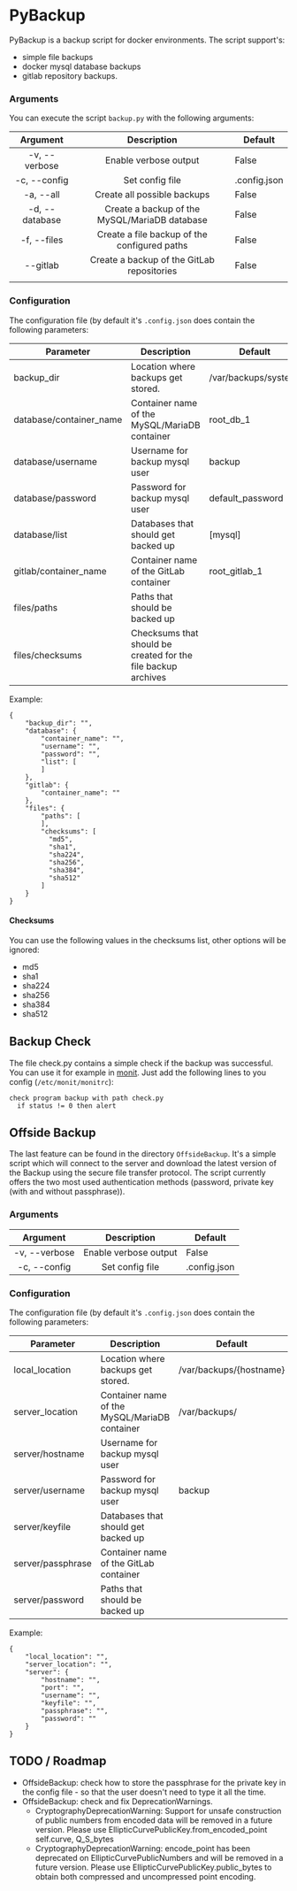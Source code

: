 # PyBackup

PyBackup is a backup script for docker environments.
The script support's:
* simple file backups
* docker mysql database backups 
* gitlab repository backups.


### Arguments
You can execute the script `backup.py` with the following arguments:

|    Argument    |                  Description                  | Default      |
|:--------------:|:---------------------------------------------:|--------------|
| -v, --verbose  | Enable verbose output                         | False        |
| -c, --config   | Set config file                               | .config.json |
| -a, --all      | Create all possible backups                   | False        |
| -d, --database | Create a backup of the MySQL/MariaDB database | False        |
| -f, --files    | Create a file backup of the configured paths  | False        |
| --gitlab       | Create a backup of the GitLab repositories    | False        |
|                |                                               |              ||

### Configuration
The configuration file (by default it's `.config.json` does contain the following parameters:

| Parameter               | Description                                                   | Default              |
|-------------------------|---------------------------------------------------------------|----------------------|
| backup_dir              | Location where backups get stored.                            | /var/backups/system/ |
| database/container_name | Container name of the MySQL/MariaDB container                 | root_db_1            |
| database/username       | Username for backup mysql user                                | backup               |
| database/password       | Password for backup mysql user                                | default_password     |
| database/list           | Databases that should get backed up                           | [mysql]              |
| gitlab/container_name   | Container name of the GitLab container                        | root_gitlab_1        |
| files/paths             | Paths that should be backed up                                |                      |
| files/checksums         | Checksums that should be created for the file backup archives |                      ||

Example:
```
{
    "backup_dir": "",
    "database": {
        "container_name": "",
        "username": "",
        "password": "",
        "list": [
        ]
    },
    "gitlab": {
        "container_name": ""
    },
    "files": {
        "paths": [
        ],
        "checksums": [
          "md5",
          "sha1",
          "sha224",
          "sha256",
          "sha384",
          "sha512"
        ]
    }
}
```

#### Checksums
You can use the following values in the checksums list, other options will be ignored:
* md5
* sha1
* sha224
* sha256
* sha384
* sha512


## Backup Check
The file check.py contains a simple check if the backup was successful. You can use it for example in [monit](https://mmonit.com/monit/).
Just add the following lines to you config (`/etc/monit/monitrc`):
```
check program backup with path check.py
  if status != 0 then alert
```

## Offside Backup
The last feature can be found in the directory `OffsideBackup`. 
It's a simple script which will connect to the server and download the latest version 
of the Backup using the secure file transfer protocol.
The script currently offers the two most used authentication methods (password, private key (with and without passphrase)).

### Arguments
|    Argument    |                  Description                  | Default      |
|:--------------:|:---------------------------------------------:|--------------|
| -v, --verbose  | Enable verbose output                         | False        |
| -c, --config   | Set config file                               | .config.json ||

### Configuration
The configuration file (by default it's `.config.json` does contain the following parameters:

| Parameter               | Description                                                   | Default                 |
|-------------------------|---------------------------------------------------------------|-------------------------|
| local_location          | Location where backups get stored.                            | /var/backups/{hostname} |
| server_location         | Container name of the MySQL/MariaDB container                 | /var/backups/           |
| server/hostname         | Username for backup mysql user                                |                         |
| server/username         | Password for backup mysql user                                | backup                  |
| server/keyfile          | Databases that should get backed up                           |                         |
| server/passphrase       | Container name of the GitLab container                        |                         |
| server/password         | Paths that should be backed up                                |                         ||

Example:
```
{
    "local_location": "",
    "server_location": "",
    "server": {
        "hostname": "",
        "port": "",
        "username": "",
        "keyfile": "",
        "passphrase": "",
        "password": ""
    }
}
```

## TODO / Roadmap
* OffsideBackup: check how to store the passphrase for the private key in the config file - so that the user doesn't need to type it all the time.
* OffsideBackup: check and fix DeprecationWarnings.
  * CryptographyDeprecationWarning: Support for unsafe construction of public numbers from encoded data will be removed in a future version. 
    Please use EllipticCurvePublicKey.from_encoded_point
  self.curve, Q_S_bytes
  * CryptographyDeprecationWarning: encode_point has been deprecated on EllipticCurvePublicNumbers and will be removed in a future version. 
    Please use EllipticCurvePublicKey.public_bytes to obtain both compressed and uncompressed point encoding.